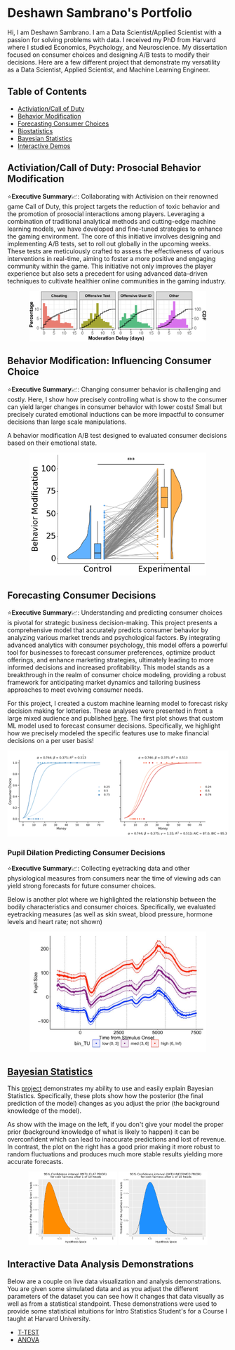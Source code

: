 # Deshawn Sambrano's Portfolio

Hi, I am Deshawn Sambrano. I am a Data Scientist/Applied Scientist with a passion for solving problems with data.
I received my PhD from Harvard where I studied Economics, Psychology, and Neuroscience. 
My dissertation focused on consumer choices and designing A/B tests to modify their decisions. 
Here are a few different project that demonstrate my versatility as a Data Scientist, Applied Scientist, and Machine Learning Engineer.

<!-- ${toc} -->

<!-- __TOC__ -->


## Table of Contents

<!-- : Prosocial Behavior Modification -->
- [Activiation/Call of Duty][cod] 
- [Behavior Modification][behvaior-mod]
- [Forecasting Consumer Choices][prediction]
- [Biostatistics][health]
- [Bayesian Statistics][bayes]
- [Interactive Demos][demos]

## Activiation/Call of Duty: Prosocial Behavior Modification

⭐**Executive Summary**📈: Collaborating with Activision on their renowned game Call of Duty, this project targets the reduction of toxic behavior and the promotion of prosocial interactions among players.
Leveraging a combination of traditional analytical methods and cutting-edge machine learning models, we have developed and fine-tuned strategies to enhance the gaming environment. 
The core of this initiative involves designing and implementing A/B tests, set to roll out globally in the upcoming weeks. 
These tests are meticulously crafted to assess the effectiveness of various interventions in real-time, aiming to foster a more positive and engaging community within the game. 
This initiative not only improves the player experience but also sets a precedent for using advanced data-driven techniques to cultivate healthier online communities in the gaming industry.

<p align="center">
  <img src="assets/moderation_delay3.png" alt="CoD" style="max-width: 80%;"/>
</p>


## Behavior Modification: Influencing Consumer Choice
<!-- ![](bayes/output_3_1.png) -->

⭐**Executive Summary**📈: Changing consumer behavior is challenging and costly. 
Here, I show how precisely controlling what is show to the consumer can yield larger changes in consumer behavior with lower costs!
Small but precisely curated emotional inductions can be more impactful to consumer decisions than large scale manipulations.


A behavior modification A/B test designed to evaluated consumer decisions based on their emotional state.

<!-- ![](assets/portfolio_selective_arousal_plot_sig.png) -->
<p align="center">
  <img src="assets/portfolio_selective_arousal_plot_sig.png" alt="A/B Tests" style="max-width: 80%;"/>
</p>


<!-- ![](bayes/output_3_1.png) This should be that manipulation graph from ambig images and just change titles etc and highlight  -->


<!-- ## [Forecasting Risky Decision Making](bayes/bayes.md) -->
## Forecasting Consumer Decisions

⭐**Executive Summary**📈: Understanding and predicting consumer choices is pivotal for strategic business decision-making. 
This project presents a comprehensive model that accurately predicts consumer behavior by analyzing various market trends and psychological factors. 
By integrating advanced analytics with consumer psychology, this model offers a powerful tool for businesses to forecast consumer preferences, optimize product offerings, and enhance marketing strategies, ultimately leading to more informed decisions and increased profitability. 
This model stands as a breakthrough in the realm of consumer choice modeling, providing a robust framework for anticipating market dynamics and tailoring business approaches to meet evolving consumer needs.

For this project, I created a custom machine learning model to forecast risky decision making for lotteries.
These analyses were presented in front a large mixed audience and published [here]().
The first plot shows that custom ML model used to forecast consumer decisions.
Specifically, we highlight how we precisely modeled the specific features use to make financial decisions on a per user basis!

![](assets/portfolio_psychometric.png)


<!-- ![](bayes/output_3_1.png) This should be the graph of sigmoids (Ideally one where there are say 5 different sigmoids from the peeps) -->
<!-- For now including the psychometrics, but in reality I should probably grab anything that I have made and select later -->

### Pupil Dilation Predicting Consumer Decisions


⭐**Executive Summary**📈: Collecting eyetracking data and other physiological measures from consumers near the time of viewing ads can yield strong forecasts for future consumer choices. 


Below is another plot where we highlighted the relationship between the bodily characteristics and consumer choices.
Specifically, we evaluated eyetracking measures (as well as skin sweat, blood pressure, hormone levels and heart rate; not shown)

<p align="center">
  <img src="assets/pupil.png" alt="Eyetracking" style="max-width: 80%;"/>
</p>
<!-- ![](bayes/output_3_1.png) Should be able to graph one of the ones looking at pupil dilation and just show it here -->

<!-- I can add my pupil one here but in the mean time, adding one from Hao's paper: https://pubmed.ncbi.nlm.nih.gov/37382476/ -->
<!-- Also I want to redo the cortisol measurements one to highlight the profile instead of the delta -->


<!-- Small but precisely curated emotional inductions can be more impactful to consumer decisions than large scale manipulations. Changing consumer behavior is challenging and costly. Here I show how precisely controlling what is show to the consumer can yeild larger changes in consumer behavior with lower costs! -->

## [Bayesian Statistics](bayes/bayes.md)

This [project](bayes/bayes.md) demonstrates my ability to use and easily explain Bayesian Statistics.
Specifically, these plots show how the posterior (the final prediction of the model) changes as you adjust the prior (the background knowledge of the model).

As show with the image on the left, if you don't give your model the proper prior (background knowledge of what is likely to happen) it can be overconfident which can lead to inaccurate predictions and lost of revenue.
In contrast, the plot on the right has a good prior making it more robust to random fluctuations and produces much more stable results yielding more accurate forecasts.


<p align="center">
  <img src="bayes/output_3_1.png" alt="Bayes no Prior" style="max-width: 40%;"/>
  <img src="bayes/output_6_1.png" alt="Bayes with Prior" style="max-width: 40%;"/>
</p>

## Interactive Data Analysis Demonstrations

Below are a couple on live data visualization and analysis demonstrations.
You are given some simulated data and as you adjust the different parameters of the dataset you can see how it changes that data visually as well as from a statistical standpoint.
These demonstrations were used to provide some statistical intuitions for Intro Statistics Student's for a Course I taught at Harvard University.

- [T-TEST](https://dsambrano.shinyapps.io/T-Test/)
- [ANOVA](https://dsambrano.shinyapps.io/ANOVA/)



[behvaior-mod]: #behavior-modification-
[prediction]: #forecating-consumer-decisions
[health]: #pupil-dilation-predicting-consumer-choice
[bayes]: #bayesian-statistics
[demos]: #interactive-data-analysis-demonstrations
[cod]: #activiationcall-of-duty-prosocial-behavior-modification
